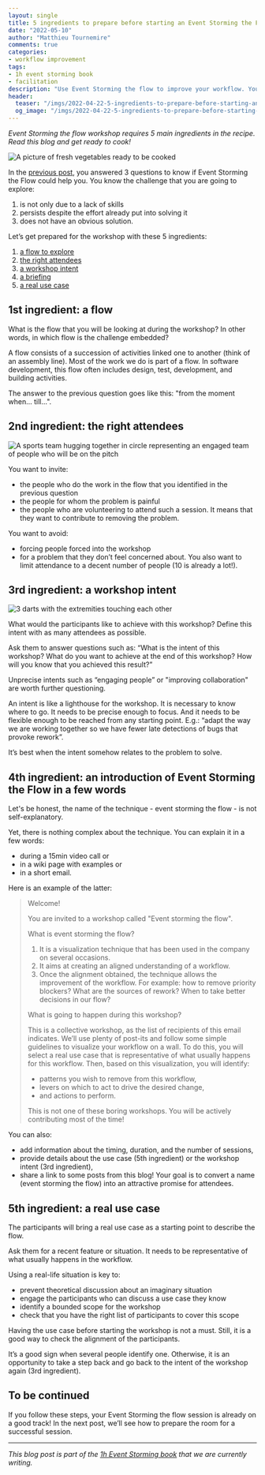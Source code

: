 ```yaml
---
layout: single
title: 5 ingredients to prepare before starting an Event Storming the Flow
date: "2022-05-10"
author: "Matthieu Tournemire"
comments: true
categories:
- workflow improvement
tags:
- 1h event storming book
- facilitation
description: "Use Event Storming the flow to improve your workflow. You need only 5 ingredients to the preparation of a successful workshop. These ingredients are: (i) a flow to explore, (ii) the right attendees, (iii) a workshop intent, (iv) a briefing and (v) a real use case."
header:
  teaser: "/imgs/2022-04-22-5-ingredients-to-prepare-before-starting-an-event-storming-the-flow/vegetables-600-teaser.jpg"
  og_image: "/imgs/2022-04-22-5-ingredients-to-prepare-before-starting-an-event-storming-the-flow/vegetables-1800-og.jpg"
---
```

_Event Storming the flow workshop requires 5 main ingredients in the recipe. Read this blog and get ready to cook!_

![A picture of fresh vegetables ready to be cooked]({{site.url}}{{site.baseurl}}/imgs/2022-04-22-5-ingredients-to-prepare-before-starting-an-event-storming-the-flow/vegetables.jpg)

In the [previous post]({{site.url}}{{site.baseurl}}/foundations/workflow%20improvement/3-questions-to-know-if-event-storming-the-flow-could-help-you/), you answered 3 questions to know if Event Storming the Flow could help you.
You know the challenge that you are going to explore:
1. is not only due to a lack of skills
2. persists despite the effort already put into solving it
3. does not have an obvious solution.


Let’s get prepared for the workshop with these 5 ingredients:
1. [a flow to explore](#1st-ingredient-a-flow)
2. [the right attendees](#2nd-ingredient-the-right-attendees)
3. [a workshop intent](#3rd-ingredient-a-workshop-intent)
4. [a briefing](#4th-ingredient-an-introduction-of-event-storming-the-flow-in-a-few-words)
5. [a real use case](#5th-ingredient-a-real-use-case)

## 1st ingredient: a flow

What is the flow that you will be looking at during the workshop? In other words, in which flow is the challenge embedded?

A flow consists of a succession of activities linked one to another (think of an assembly line). Most of the work we do is part of a flow. In software development, this flow often includes design, test, development, and building activities.

The answer to the previous question goes like this: "from the moment when... till...".

## 2nd ingredient: the right attendees

![A sports team hugging together in circle representing an engaged team of people who will be on the pitch]({{site.url}}{{site.baseurl}}/imgs/2022-04-22-5-ingredients-to-prepare-before-starting-an-event-storming-the-flow/team.jpg)

You want to invite:
- the people who do the work in the flow that you identified in the previous question
- the people for whom the problem is painful
- the people who are volunteering to attend such a session. It means that they want to contribute to removing the problem.

You want to avoid:
- forcing people forced into the workshop
- for a problem that they don’t feel concerned about.
You also want to limit attendance to a decent number of people (10 is already a lot!).

## 3rd ingredient: a workshop intent
 ![3 darts with the extremities touching each other]({{site.url}}{{site.baseurl}}/imgs/2022-04-22-5-ingredients-to-prepare-before-starting-an-event-storming-the-flow/dart.jpg)

What would the participants like to achieve with this workshop? Define this intent with as many attendees as possible.

Ask them to answer questions such as: “What is the intent of this workshop? What do you want to achieve at the end of this workshop? How will you know that you achieved this result?”

Unprecise intents such as “engaging people” or "improving collaboration" are worth further questioning.

An intent is like a lighthouse for the workshop. It is necessary to know where to go. It needs to be precise enough to focus. And it needs to be flexible enough to be reached from any starting point. E.g.: “adapt the way we are working together so we have fewer late detections of bugs that provoke rework”.

It’s best when the intent somehow relates to the problem to solve.

## 4th ingredient: an introduction of Event Storming the Flow in a few words

Let's be honest, the name of the technique - event storming the flow - is not self-explanatory.

Yet, there is nothing complex about the technique. You can explain it in a few words:
-	during a 15min video call or
-	in a wiki page with examples or
-	in a short email.

Here is an example of the latter:

> Welcome!
>
>You are invited to a workshop called "Event storming the flow".
>
>What is event storming the flow?
>
>1. It is a visualization technique that has been used in the company on several occasions.
>2. It aims at creating an aligned understanding of a workflow.
>3. Once the alignment obtained, the technique allows the improvement of the workflow. For example: how to remove priority blockers? What are the sources of rework? When to take better decisions in our flow?
>
>What is going to happen during this workshop?
>
>This is a collective workshop, as the list of recipients of this email indicates.
>We’ll use plenty of post-its and follow some simple guidelines to visualize your workflow on a wall.
>To do this, you will select a real use case that is representative of what usually happens for this workflow.
>Then, based on this visualization, you will identify:
>- patterns you wish to remove from this workflow,
>- levers on which to act to drive the desired change,
>- and actions to perform.
>
>This is not one of these boring workshops. You will be actively contributing most of the time!

You can also:
-	add information about the timing, duration, and the number of sessions,
-	provide details about the use case (5th ingredient) or the workshop intent (3rd ingredient),
-	share a link to some posts from this blog!
Your goal is to convert a name (event storming the flow) into an attractive promise for attendees.

## 5th ingredient: a real use case

The participants will bring a real use case as a starting point to describe the flow.

Ask them for a recent feature or situation. It needs to be representative of what usually happens in the workflow.

Using a real-life situation is key to:
- prevent theoretical discussion about an imaginary situation
- engage the participants who can discuss a use case they know
- identify a bounded scope for the workshop
- check that you have the right list of participants to cover this scope

Having the use case before starting the workshop is not a must. Still, it is a good way to check the alignment of the participants.

It’s a good sign when several people identify one. Otherwise, it is an opportunity to take a step back and go back to the intent of the workshop again (3rd ingredient).

## To be continued
If you follow these steps, your Event Storming the flow session is already on a good track! In the next post, we’ll see how to prepare the room for a successful session.

----
_This blog post is part of the [1h Event Storming book]({{site.url}}/1h-event-storming-book/) that we are currently writing._